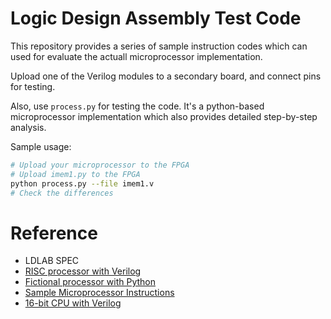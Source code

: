 # Logic Design Assembly Test Code

This repository provides a series of sample instruction codes which can used for evaluate the actuall microprocessor implementation.

Upload one of the Verilog modules to a secondary board, and connect pins for testing.

Also, use `process.py` for testing the code. It's a python-based microprocessor implementation which also provides detailed step-by-step analysis.

Sample usage:
```bash
# Upload your microprocessor to the FPGA
# Upload imem1.py to the FPGA
python process.py --file imem1.v
# Check the differences
```

# Reference
* LDLAB SPEC
* [RISC processor with Verilog](https://www.fpga4student.com/2017/04/verilog-code-for-16-bit-risc-processor.html)
* [Fictional processor with Python](https://github.com/tdjsnelling/tis-100-python)
* [Sample Microprocessor Instructions](https://raw.githubusercontent.com/skystar-p/logic-design-test-case/master/test2.test)
* [16-bit CPU with Verilog](https://github.com/vprabhu28/16-Bit-CPU-using-Verilog)
